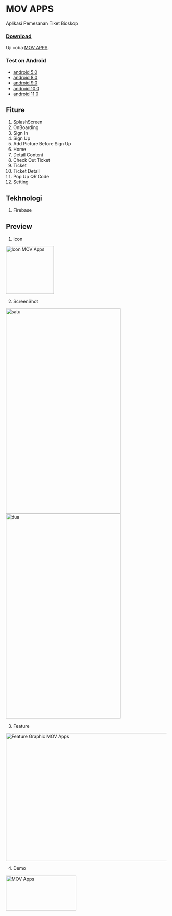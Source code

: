 # MOV APPS
Aplikasi Pemesanan Tiket Bioskop

### [Download](https://github.com/RohmanBenyRiyanto/MOV/releases/tag/MOV)
Uji coba [MOV APPS](https://github.com/RohmanBenyRiyanto/MOV/releases/download/MOV/MOV.v2.apk).

### Test on Android
- [android 5.0](https://www.android.com/intl/id_id/versions/lollipop-5-0/)
- [android 8.0](https://www.android.com/versions/oreo-8-0/)
- [android 9.0](https://www.android.com/versions/pie-9-0/)
- [android 10.0](https://www.android.com/intl/id_id/android-10/)
- [android 11.0](https://www.android.com/intl/id_id/android-11/)

## Fiture
1. SplashScreen
2. OnBoarding
3. Sign In
4. Sign Up
5. Add Picture Before Sign Up
6. Home
7. Detail Content
8. Check Out Ticket
9. Ticket
10. Ticket Detail
11. Pop Up QR Code
12. Setting

## Tekhnologi
1. Firebase

## Preview

1. Icon
<img alt="Icon MOV Apps" src="https://user-images.githubusercontent.com/72520643/133613573-e6f5a3dc-9be5-4e05-91c5-7cca62be9036.png" width="150" height="150" align="center"/>

2. ScreenShot

<img alt="satu" src="https://user-images.githubusercontent.com/72520643/133615125-720ef6fb-f1a6-499b-9d66-db82dc7585bf.png" width="360" height="641"/> <img alt="dua" src="https://user-images.githubusercontent.com/72520643/133615166-8ada54cc-90d0-42c7-845d-1519fe7da0ad.png" width="360" height="641"/>

3. Feature
<img alt="Feature Graphic MOV Apps" src="https://user-images.githubusercontent.com/72520643/133613656-f4522aba-866e-4d5f-8baa-4aea32b53630.png" width="924" height="400" align="center"/>

4. Demo
<img alt="MOV Apps" src="https://user-images.githubusercontent.com/72520643/147159352-16111dd2-619d-40a8-930d-1d3c39108295.mp4" width="220" height="110" align="center"/>





